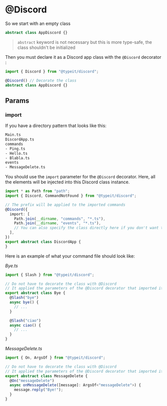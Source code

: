 # @Discord

So we start with an empty class


```typescript
abstract class AppDiscord {}
```
> `abstract` keyword is not necessary but this is more type-safe, the class shouldn't be initialized


Then you must declare it as a Discord app class with the `@Discord` decorator :

```typescript
import { Discord } from "@typeit/discord";

@Discord() // Decorate the class
abstract class AppDiscord {}
```

## Params
### import
If you have a directory pattern that looks like this:

```sh
Main.ts
DiscordApp.ts
commands
- Ping.ts
- Hello.ts
- Blabla.ts
events
- MessageDelete.ts
```

You should use the `import` parameter for the `@Discord` decorator.
Here, all the elements will be injected into this Discord class instance.

```typescript
import * as Path from "path";
import { Discord, CommandNotFound } from "@typeit/discord";

// The prefix will be applied to the imported commands
@Discord({
  import: [
    Path.join(__dirname, "commands", "*.ts"),
    Path.join(__dirname, "events", "*.ts"),
    // You can also specify the class directly here if you don't want to use a glob
  ],
})
export abstract class DiscordApp {
}
```

Here is an example of what your command file should look like:

_Bye.ts_

```typescript
import { Slash } from "@typeit/discord";

// Do not have to decorate the class with @Discord
// It applied the parameters of the @Discord decorator that imported it
export abstract class Bye {
  @Slash("bye")
  async bye() {
    // ...
  }

  @Slash("ciao")
  async ciao() {
    // ...
  }
}
```

_MessageDelete.ts_

```typescript
import { On, ArgsOf } from "@typeit/discord";

// Do not have to decorate the class with @Discord
// It applied the parameters of the @Discord decorator that imported it
export abstract class MessageDelete {
  @On("messageDelete")
  async onMessageDelete([message]: ArgsOf<"messageDelete">) {
    message.reply("Bye!");
  }
}
```
